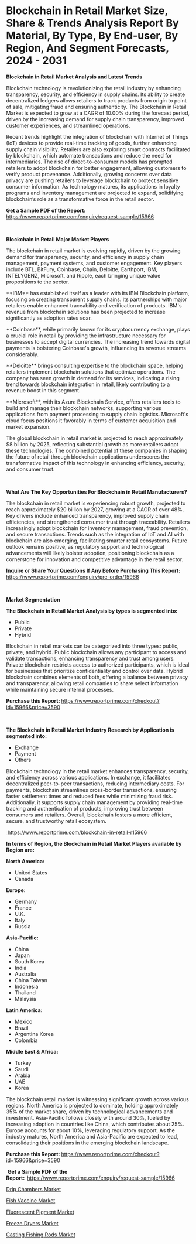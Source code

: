 <p><h1>Blockchain in Retail Market Size, Share & Trends Analysis Report By Material, By Type, By End-user, By Region, And Segment Forecasts, 2024 - 2031</h1></p><p><strong>Blockchain in Retail Market Analysis and Latest Trends</strong></p>
<p><p>Blockchain technology is revolutionizing the retail industry by enhancing transparency, security, and efficiency in supply chains. Its ability to create decentralized ledgers allows retailers to track products from origin to point of sale, mitigating fraud and ensuring authenticity. The Blockchain in Retail Market is expected to grow at a CAGR of 10.00% during the forecast period, driven by the increasing demand for supply chain transparency, improved customer experiences, and streamlined operations.</p><p>Recent trends highlight the integration of blockchain with Internet of Things (IoT) devices to provide real-time tracking of goods, further enhancing supply chain visibility. Retailers are also exploring smart contracts facilitated by blockchain, which automate transactions and reduce the need for intermediaries. The rise of direct-to-consumer models has prompted retailers to adopt blockchain for better engagement, allowing customers to verify product provenance. Additionally, growing concerns over data privacy are pushing retailers to leverage blockchain to protect sensitive consumer information. As technology matures, its applications in loyalty programs and inventory management are projected to expand, solidifying blockchain’s role as a transformative force in the retail sector.</p></p>
<p><strong>Get a Sample PDF of the Report:&nbsp;</strong> <a href="https://www.reportprime.com/enquiry/request-sample/15966?utm_campaign=1835&utm_medium=2&utm_source=Github&utm_content=ia&utm_term=25122024&utm_id=blockchain-in-retail">https://www.reportprime.com/enquiry/request-sample/15966</a></p>
<p>&nbsp;</p>
<p><strong>Blockchain in Retail Major Market Players</strong></p>
<p><p>The blockchain in retail market is evolving rapidly, driven by the growing demand for transparency, security, and efficiency in supply chain management, payment systems, and customer engagement. Key players include BTL, BitFury, Coinbase, Chain, Deloitte, Earthport, IBM, INTELYGENZ, Microsoft, and Ripple, each bringing unique value propositions to the sector.</p><p>**IBM** has established itself as a leader with its IBM Blockchain platform, focusing on creating transparent supply chains. Its partnerships with major retailers enable enhanced traceability and verification of products. IBM's revenue from blockchain solutions has been projected to increase significantly as adoption rates soar.</p><p>**Coinbase**, while primarily known for its cryptocurrency exchange, plays a crucial role in retail by providing the infrastructure necessary for businesses to accept digital currencies. The increasing trend towards digital payments is bolstering Coinbase's growth, influencing its revenue streams considerably.</p><p>**Deloitte** brings consulting expertise to the blockchain space, helping retailers implement blockchain solutions that optimize operations. The company has seen growth in demand for its services, indicating a rising trend towards blockchain integration in retail, likely contributing to a revenue boost in this segment.</p><p>**Microsoft**, with its Azure Blockchain Service, offers retailers tools to build and manage their blockchain networks, supporting various applications from payment processing to supply chain logistics. Microsoft's cloud focus positions it favorably in terms of customer acquisition and market expansion.</p><p>The global blockchain in retail market is projected to reach approximately $8 billion by 2025, reflecting substantial growth as more retailers adopt these technologies. The combined potential of these companies in shaping the future of retail through blockchain applications underscores the transformative impact of this technology in enhancing efficiency, security, and consumer trust.</p></p>
<p>&nbsp;</p>
<p><strong>What Are The Key Opportunities For Blockchain in Retail Manufacturers?</strong></p>
<p><p>The blockchain in retail market is experiencing robust growth, projected to reach approximately $20 billion by 2027, growing at a CAGR of over 48%. Key drivers include enhanced transparency, improved supply chain efficiencies, and strengthened consumer trust through traceability. Retailers increasingly adopt blockchain for inventory management, fraud prevention, and secure transactions. Trends such as the integration of IoT and AI with blockchain are also emerging, facilitating smarter retail ecosystems. Future outlook remains positive, as regulatory support and technological advancements will likely bolster adoption, positioning blockchain as a cornerstone for innovation and competitive advantage in the retail sector.</p></p>
<p><strong>Inquire or Share Your Questions If Any Before Purchasing This Report:</strong> <a href="https://www.reportprime.com/enquiry/pre-order/15966?utm_campaign=1835&utm_medium=2&utm_source=Github&utm_content=ia&utm_term=25122024&utm_id=blockchain-in-retail">https://www.reportprime.com/enquiry/pre-order/15966</a></p>
<p>&nbsp;</p>
<p><strong>Market Segmentation</strong></p>
<p><strong>The Blockchain in Retail Market Analysis by types is segmented into:</strong></p>
<p><ul><li>Public</li><li>Private</li><li>Hybrid</li></ul></p>
<p><p>Blockchain in retail markets can be categorized into three types: public, private, and hybrid. Public blockchain allows any participant to access and validate transactions, enhancing transparency and trust among users. Private blockchain restricts access to authorized participants, which is ideal for businesses that prioritize confidentiality and control over data. Hybrid blockchain combines elements of both, offering a balance between privacy and transparency, allowing retail companies to share select information while maintaining secure internal processes.</p></p>
<p><strong>Purchase this Report:&nbsp;</strong><a href="https://www.reportprime.com/checkout?id=15966&price=3590&utm_campaign=1835&utm_medium=2&utm_source=Github&utm_content=ia&utm_term=25122024&utm_id=blockchain-in-retail">https://www.reportprime.com/checkout?id=15966&price=3590</a></p>
<p>&nbsp;</p>
<p><strong>The Blockchain in Retail Market Industry Research by Application is segmented into:</strong></p>
<p><ul><li>Exchange</li><li>Payment</li><li>Others</li></ul></p>
<p><p>Blockchain technology in the retail market enhances transparency, security, and efficiency across various applications. In exchange, it facilitates decentralized peer-to-peer transactions, reducing intermediary costs. For payments, blockchain streamlines cross-border transactions, ensuring faster settlement times and reduced fees while minimizing fraud risk. Additionally, it supports supply chain management by providing real-time tracking and authentication of products, improving trust between consumers and retailers. Overall, blockchain fosters a more efficient, secure, and trustworthy retail ecosystem.</p></p>
<p><a href="https://www.reportprime.com/blockchain-in-retail-r15966?utm_campaign=1835&utm_medium=2&utm_source=Github&utm_content=ia&utm_term=25122024&utm_id=blockchain-in-retail">&nbsp;https://www.reportprime.com/blockchain-in-retail-r15966</a></p>
<p><strong>In terms of Region, the Blockchain in Retail Market Players available by Region are:</strong></p>
<p>
    <p> <strong> North America: </strong>
        <ul>
            <li>United States</li>
            <li>Canada</li>
        </ul>
        </p> 
    <p> <strong> Europe: </strong>
        <ul>
            <li>Germany</li>
            <li>France</li>
            <li>U.K.</li>
            <li>Italy</li>
            <li>Russia</li>
        </ul>
        </p> 
    <p> <strong> Asia-Pacific: </strong>
        <ul>
            <li>China</li>
            <li>Japan</li>
            <li>South Korea</li>
            <li>India</li>
            <li>Australia</li>
            <li>China Taiwan</li>
            <li>Indonesia</li>
            <li>Thailand</li>
            <li>Malaysia</li>
        </ul>
        </p> 
    <p> <strong> Latin America: </strong>
        <ul>
            <li>Mexico</li>
            <li>Brazil</li>
            <li>Argentina Korea</li>
            <li>Colombia</li>
        </ul>
        </p> 
    <p> <strong> Middle East & Africa: </strong>
        <ul>
            <li>Turkey</li>
            <li>Saudi</li>
            <li>Arabia</li>
            <li>UAE</li>
            <li>Korea</li>
        </ul>
    </p>
    </p>
<p><p>The blockchain retail market is witnessing significant growth across various regions. North America is projected to dominate, holding approximately 35% of the market share, driven by technological advancements and investment. Asia-Pacific follows closely with around 30%, fueled by increasing adoption in countries like China, which contributes about 25%. Europe accounts for about 10%, leveraging regulatory support. As the industry matures, North America and Asia-Pacific are expected to lead, consolidating their positions in the emerging blockchain landscape.</p></p>
<p><strong>Purchase this Report: </strong><a href="https://www.reportprime.com/checkout?id=15966&price=3590&utm_campaign=1835&utm_medium=2&utm_source=Github&utm_content=ia&utm_term=25122024&utm_id=blockchain-in-retail">https://www.reportprime.com/checkout?id=15966&price=3590</a></p>
<p>&nbsp;<strong>Get a Sample PDF of the Report:&nbsp;&nbsp;</strong><a href="https://www.reportprime.com/enquiry/request-sample/15966?utm_campaign=1835&utm_medium=2&utm_source=Github&utm_content=ia&utm_term=25122024&utm_id=blockchain-in-retail">https://www.reportprime.com/enquiry/request-sample/15966</a></p>
<p><strong></strong></p>
<p><p><a href="https://www.linkedin.com/pulse/drip-chambers-market-size-estimated-cagr-144-from-2024-ebe6c?utm_campaign=1835&utm_medium=2&utm_source=Github&utm_content=ia&utm_term=25122024&utm_id=blockchain-in-retail">Drip Chambers Market</a></p><p><a href="https://www.linkedin.com/pulse/fish-vaccine-market-analysis-forecast-139-cagr-detailed-evaluation-5ie5f?utm_campaign=1835&utm_medium=2&utm_source=Github&utm_content=ia&utm_term=25122024&utm_id=blockchain-in-retail">Fish Vaccine Market</a></p><p><a href="https://www.linkedin.com/pulse/c-glance-reports-anmec?utm_campaign=1835&utm_medium=2&utm_source=Github&utm_content=ia&utm_term=25122024&utm_id=blockchain-in-retail">Fluorescent Pigment Market</a></p><p><a href="https://www.linkedin.com/pulse/freeze-dryers-market-outlook-report-insights-growth-opportunities-mttff?utm_campaign=1835&utm_medium=2&utm_source=Github&utm_content=ia&utm_term=25122024&utm_id=blockchain-in-retail">Freeze Dryers Market</a></p><p><a href="https://www.linkedin.com/pulse/latest-trends-applications-growth-forecast-global-casting-fishing-tmucc?utm_campaign=1835&utm_medium=2&utm_source=Github&utm_content=ia&utm_term=25122024&utm_id=blockchain-in-retail">Casting Fishing Rods Market</a></p></p>